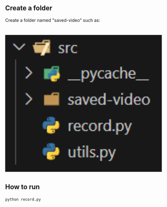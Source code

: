 ##  Create a folder
Create a folder named "saved-video" such as:
<div align="center">
 <h1> <img src="./images/image1.png" width="1000px"></h1>
</div>

## How to run

```python record.py```

